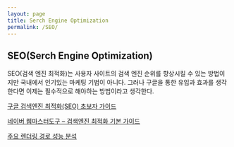 ```yaml
---
layout: page
title: Serch Engine Optimization
permalink: /SEO/
---
```


## SEO(Serch Engine Optimization)

SEO(검색 엔진 최적화)는 사용자 사이트의 검색 엔진 순위를 향상시킬 수 있는 방법이지만 국내에서 인기있는 마케팅 기법이 아니다. 그러나 구글을 통한 유입과 효과를 생각한다면 이제는 필수적으로 해야하는 방법이라고 생각한다.

[구글 검색엔진 최적화(SEO) 초보자 가이드](https://support.google.com/webmasters/answer/7451184?hl=ko)

[네이버 웹마스터도구 – 검색엔진 최적화 기본 가이드](https://searchadvisor.naver.com/guide/seo-basic-intro)

[주요 렌더링 경로 성능 분석](https://developers.google.com/web/fundamentals/performance/critical-rendering-path/analyzing-crp?hl=ko)

